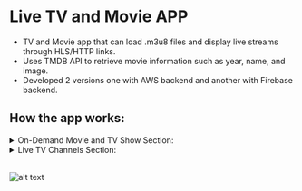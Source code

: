 # Live TV and Movie APP

- TV and Movie app that can load .m3u8 files and display live streams through HLS/HTTP links. 
- Uses TMDB API to retrieve movie information such as year, name, and image. 
- Developed 2 versions one with AWS backend and another with Firebase backend.

<h2>How the app works:</h2>
<details>
<summary>On-Demand Movie and TV Show Section: </summary>
  <ul>
  <li> The on demand section is split into TV Series and Movies which loads a an initial grid of movies or tv series depending on which the user chooses. The user can also search for Movies or TV Series and the app fetches the "The Movie Data Base" using their API to return all matching movie or tv show names. From there once the user selects the movie/show it brings them to a detail page which has a play button that then scrapes the internet for existing links matching the movie id from different sites and returns those links to play be able to select and play the desired link.
  </ul>
</details>

<details>
<summary>Live TV Channels Section: </summary>
  <ul>
    <li>  The live TV Channel section allows users to watch live TV channels by loading .m3u8 file(s) specified in the settings which contain(s) a list of HLS/HTTP/HTTPS links then displays the channel name on the left and stream of the chosen channel link in a container to the right, the streaming links are abstracted from the user.
  </ul>
</details>


<br/>

![alt text](https://dordazrodriguez.github.io/img/works/tv.png)

